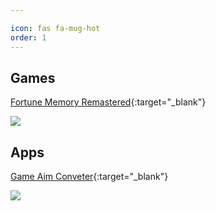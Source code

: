 ```yaml
---

icon: fas fa-mug-hot
order: 1
---
```


## Games
[Fortune Memory Remastered](https://play.google.com/store/apps/details?id=com.IndieYP.FortuneMemory2){:target="_blank"}
<p>
    <a href="#"><img src="https://img.shields.io/badge/Made%20with%20Unity-100000?style=for-the-badge&logo=unity&logoColor=white"/></a>
</p>

## Apps
[Game Aim Conveter](../gac){:target="_blank"}
<p>
    <a href="#"><img src="https://img.shields.io/badge/Made%20with%20Flutter-100000?style=for-the-badge&logo=flutter&logoColor=white"/></a>
</p>
